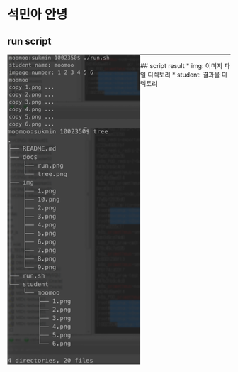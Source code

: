 # 석민아 안녕

## run script
<img align="left" width="300" src="./docs/run.png">
<hr>
## script result
<img align="left" width="300" src="./docs/tree.png">
* img: 이미지 파일 디렉토리
* student: 결과물 디렉토리
